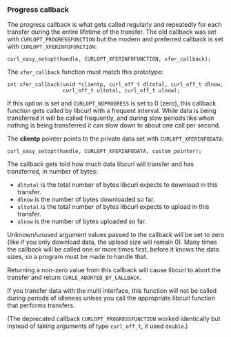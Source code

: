 ### Progress callback

The progress callback is what gets called regularly and repeatedly for each
transfer during the entire lifetime of the transfer. The old callback was set
with `CURLOPT_PROGRESSFUNCTION` but the modern and preferred callback is set
with `CURLOPT_XFERINFOFUNCTION`:

    curl_easy_setopt(handle, CURLOPT_XFERINFOFUNCTION, xfer_callback);

The `xfer_callback` function must match this prototype:

    int xfer_callback(void *clientp, curl_off_t dltotal, curl_off_t dlnow,
                      curl_off_t ultotal, curl_off_t ulnow);

If this option is set and `CURLOPT_NOPROGRESS` is set to 0 (zero), this
callback function gets called by libcurl with a frequent interval. While data
is being transferred it will be called frequently, and during slow periods
like when nothing is being transferred it can slow down to about one call per
second.

The **clientp** pointer points to the private data set with
`CURLOPT_XFERINFODATA`:

    curl_easy_setopt(handle, CURLOPT_XFERINFODATA, custom_pointer);

The callback gets told how much data libcurl will transfer and has
transferred, in number of bytes:

 - `dltotal` is the total number of bytes libcurl expects to download in
   this transfer.
 - `dlnow` is the number of bytes downloaded so far.
 - `ultotal` is the total number of bytes libcurl expects to upload in this
   transfer.
 - `ulnow` is the number of bytes uploaded so far.

Unknown/unused argument values passed to the callback will be set to zero
(like if you only download data, the upload size will remain 0). Many times
the callback will be called one or more times first, before it knows the data
sizes, so a program must be made to handle that.

Returning a non-zero value from this callback will cause libcurl to abort the
transfer and return `CURLE_ABORTED_BY_CALLBACK`.

If you transfer data with the multi interface, this function will not be
called during periods of idleness unless you call the appropriate libcurl
function that performs transfers.

(The deprecated callback `CURLOPT_PROGRESSFUNCTION` worked identically but
instead of taking arguments of type `curl_off_t`, it used `double`.)

